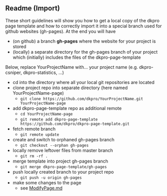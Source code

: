 ## Readme (Import)

These short guidelines will show you how to get a local copy of the dkpro page template and how to correctly import it into a special branch used for github websites (gh-pages). At the end you will have 

- (on github) a branch **gh-pages** where the website for your project is stored
- (locally) a separate directory for the gh-pages branch of your project which (initially) includes the files of the dkpro-page-template

Below, replace YourProjectName with... your project name (e.g. dkpro-csniper, dkpro-statistics, ...)

- cd into the directory where all your local git repositories are located
- clone project repo into separate directory (here named YourProjectName-page)
	- `git clone https://github.com/dkpro/YourProjectName.git YourProjectName-page`
- add dkpro-page-template repo as additional remote
	- `cd YourProjectName-page`
	- `git remote add dkpro-page-template https://github.com/dkpro/dkpro-page-template.git`
- fetch remote branch
	- `git remote update`
- create and switch to orphaned gh-pages branch
	- `git checkout --orphan gh-pages`
- locally remove leftover files from master branch
	- `git rm -rf .`
- merge template into project gh-pages branch
	- `git merge dkpro-page-template/gh-pages`
- push locally created branch to your project repo
	- `git push -u origin gh-pages`
- make some changes to the page
	- see [ModifyPage.md](ModifyPage.md)
